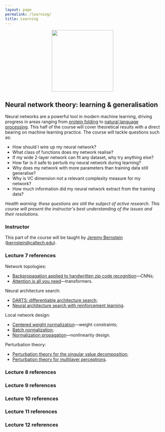 ```yaml
---
layout: page
permalink: /learning/
title: Learning
---
```


<center><img src="../images/brain.png" style="height:200px"></center>

## Neural network theory: learning & generalisation

Neural networks are a powerful tool in modern machine learning, driving progress in areas ranging from [protein folding](https://www.nature.com/articles/s41586-019-1923-7) to [natural language processing](https://arxiv.org/abs/2005.14165). This half of the course will cover theoretical results with a direct bearing on machine learning practice. The course will tackle questions such as:

- How should I wire up my neural network?
- What class of functions does my network realise?
- If my wide 2-layer network can fit any dataset, why try anything else?
- How far is it safe to perturb my neural network during learning?
- Why does my network with more parameters than training data still generalise?
- Why is VC dimension not a relevant complexity measure for my network?
- How much information did my neural network extract from the training data?

*Health warning: these questions are still the subject of active research. This course will present the instructor's best understanding of the issues and their resolutions.*

### Instructor

This part of the course will be taught by [Jeremy Bernstein](https://jeremybernste.in) ([bernstein@caltech.edu](mailto:bernstein@caltech.edu)).

### Lecture 7 references

Network topologies:
- [Backpropagation applied to handwritten zip code recognition](https://ieeexplore.ieee.org/document/6795724)—CNNs;
- [Attention is all you need](https://arxiv.org/abs/1706.03762)—transformers.

Neural architecture search:
- [DARTS: differentiable architecture search](https://arxiv.org/abs/1806.09055);
- [Neural architecture search with reinforcement learning](https://arxiv.org/abs/1611.01578).

Local network design:
- [Centered weight normalization](https://ieeexplore.ieee.org/document/8237567)—weight constraints;
- [Batch normalization](https://arxiv.org/abs/1502.03167);
- [Normalization propagation](https://arxiv.org/abs/1603.01431)—nonlinearity design.

Perturbation theory:
- [Perturbation theory for the singular value decomposition](https://users.math.msu.edu/users/iwenmark/Teaching/MTH995/Papers/SVD_Stewart.pdf);
- [Perturbation theory for multilayer perceptrons](https://arxiv.org/abs/2002.03432).

### Lecture 8 references
### Lecture 9 references
### Lecture 10 references
### Lecture 11 references
### Lecture 12 references
